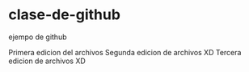# clase-de-github
ejempo de github

Primera edicion del archivos
Segunda edicion de archivos XD
Tercera edicion de archivos XD